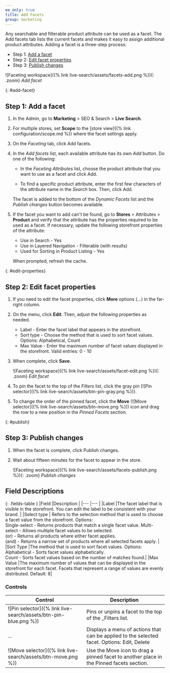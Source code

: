 ```yaml
---
ee_only: true
title: Add Facets
group: marketing
---
```


Any searchable and filterable product attribute can be used as a facet. The Add facets tab lists the current facets and makes it easy to assign additional product attributes. Adding a facet is a three-step process:

- Step 1: [Add a facet](#add-facet)
- Step 2: [Edit facet properties](#edit-properties)
- Step 3: [Publish changes](#publish)

![Faceting workspace]({% link live-search/assets/facets-add.png %}){: .zoom}
_Add facet_

{: #add-facet}
## Step 1: Add a facet

1.	In the Admin, go to **Marketing** > SEO & Search > **Live Search**.

1. For multiple stores, set **Scope** to the [store view]({% link configuration/scope.md %}) where the facet settings apply.

1.	On the _Faceting_ tab, click <span class="btn">Add facets</span>.

1.	In the _Add facets_ list, each available attribute has its own _Add_ button. Do one of the following:

    - In the _Faceting Attributes_ list, choose the product attribute that you want to use as a facet and click <span class="btn">Add</span>.

    - To find a specific product attribute, enter the first few characters of the attribute name in the _Search_ box. Then, click <span class="btn">Add</span>.

    The facet is added to the bottom of the _Dynamic Facets_ list and the _Publish changes_ button becomes available.

1. If the facet you want to add can't be found, go to **Stores** > Attributes > **Product** and verify that the attribute has the properties required to be used as a facet.  If necessary, update the following storefront properties of the attribute:

   - Use in Search - Yes
   - Use in Layered Navigation - Filterable (with results)
   - Used for Sorting in Product Listing - Yes

   When prompted, refresh the cache.

{: #edit-properties}
## Step 2: Edit facet properties

1. If you need to edit the facet properties, click **More** options (...) in the far-right column.

1. On the menu, click **Edit**. Then, adjust the following properties as needed.

   - Label - Enter the facet label that appears in the storefront.
   - Sort type - Choose the method that is used to sort facet values. Options: Alphabetical, Count
   - Max Value - Enter the maximum number of facet values displayed in the storefront. Valid entries: 0 - 10

1. When complete, click **Save**.

   ![Faceting workspace]({% link live-search/assets/facet-edit.png %}){: .zoom}
   _Edit facet_

1. To pin the facet to the top of the _Filters_ list, click the gray pin (![Pin selector]({% link live-search/assets/btn-pin-gray.png %})).

1. To change the order of the pinned facet, click the **Move** (![Move selector]({% link live-search/assets/btn-move.png %})) icon and drag the row to a new position in the _Pinned Facets_ section.

{: #publish}
## Step 3: Publish changes

1. When the facet is complete, click <span class="btn">Publish changes</span>.

1. Wait about fifteen minutes for the facet to appear in the store.

   ![Faceting workspace]({% link live-search/assets/facets-publish.png %}){: .zoom}
   _Publish changes_

## Field Descriptions

{: .fields-table }
|Field |Description |
|--- |--- |
|Label |The facet label that is visible in the storefront. You can edit the label to be consistent with your brand. |
|Select type | Refers to the selection method that is used to choose a facet value from the storefront. Options:<br />Single-select - Returns products that match a single facet value. Multi-select - Allows multiple facet values to be selected.<br />(or) - Returns all products where either facet applies.<br />(and) - Returns a narrow set of products where all selected facets apply. |
|Sort Type |The method that is used to sort facet values. Options:<br />Alphabetical - Sorts facet values alphabetically.<br />Count - Sorts facet values based on the number of matches found.|
|Max Value |The maximum number of values that can be displayed in the storefront for each facet. Facets that represent a range of values are evenly distributed. Default: 8|

### Controls

|Control |Description |
|--- |--- |
|![Pin selector]({% link live-search/assets/btn-pin-blue.png %}) |Pins or unpins a facet to the top of the _Filters list.|
|...|Displays a menu of actions that can be applied to the selected facet. Options: Edit, Delete |
|![Move selector]({% link live-search/assets/btn-move.png %}) |Use the Move icon to drag a pinned facet to another place in the Pinned facets section. |
